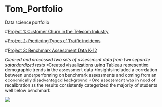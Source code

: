 # Tom_Portfolio
Data science portfolio


#[Project 1: Customer Churn in the Telecom Industry](https://github.com/tomshields71/Churn)



#[Project 2: Predicting Types of Traffic Incidents](https://github.com/tomshields71/Real-Time_Traffic_Incident_Reports)



#[Project 3: Benchmark Assessment Data K-12](https://github.com/tomshields71/AssessmentData)

*Cleaned and processed two sets of assessment data from two separate satandardized tests*
*Created visualizations using Tableau representing demographic trends in the assessment data
*Insights included a correlation between underperforming on benchmark assessments and coming from an economically disadvantaged background
*One assessment was in need of recalibration as the results consistently categorized the majority of students well below benchmark

![](https://github.com/tomshields71/Tom_Portfolio/blob/main/images/MCLASS_TOTALS.png)

